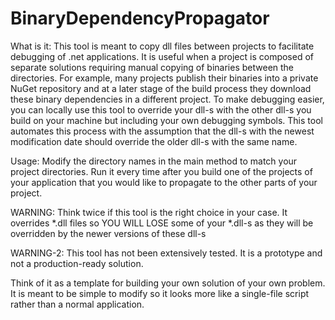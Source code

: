 # BinaryDependencyPropagator


What is it:
This tool is meant to copy dll files between projects to facilitate debugging of .net applications.
It is useful when a project is composed of separate solutions requiring manual copying of binaries between the directories.
For example, many projects publish their binaries into a private NuGet repository and at a later stage of the build process
they download these binary dependencies in a different project.
To make debugging easier, you can locally use this tool to override your dll-s with the other dll-s you build on your machine
but including your own debugging symbols. This tool automates this process with the assumption that the dll-s with the newest
modification date should override the older dll-s with the same name.

Usage:
Modify the directory names in the main method to match your project directories.
Run it every time after you build one of the projects of your application that you would like to propagate
to the other parts of your project.

WARNING:
Think twice if this tool is the right choice in your case. It overrides *.dll files so YOU WILL LOSE some of your *.dll-s as
they will be overridden by the newer versions of these dll-s

WARNING-2:
This tool has not been extensively tested. It is a prototype and not a production-ready solution.

Think of it as a template for building your own solution of your own problem.
It is meant to be simple to modify so it looks more like a single-file script rather than a normal application.
